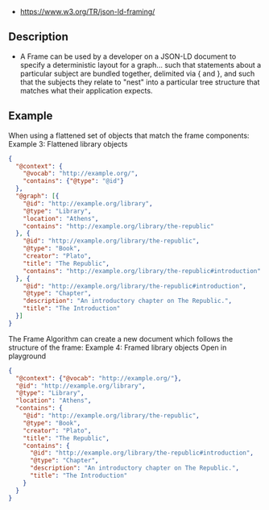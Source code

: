 
- https://www.w3.org/TR/json-ld-framing/

## Description

- A Frame can be used by a developer on a JSON-LD document to specify a deterministic layout for a graph... such that statements about a particular subject are bundled together, delimited via { and }, and such that the subjects they relate to "nest" into a particular tree structure that matches what their application expects.

## Example

When using a flattened set of objects that match the frame components:
Example 3: Flattened library objects

```json
{
  "@context": {
    "@vocab": "http://example.org/",
    "contains": {"@type": "@id"}
  },
  "@graph": [{
    "@id": "http://example.org/library",
    "@type": "Library",
    "location": "Athens",
    "contains": "http://example.org/library/the-republic"
  }, {
    "@id": "http://example.org/library/the-republic",
    "@type": "Book",
    "creator": "Plato",
    "title": "The Republic",
    "contains": "http://example.org/library/the-republic#introduction"
  }, {
    "@id": "http://example.org/library/the-republic#introduction",
    "@type": "Chapter",
    "description": "An introductory chapter on The Republic.",
    "title": "The Introduction"
  }]
}
```

The Frame Algorithm can create a new document which follows the structure of the frame:
Example 4: Framed library objects
Open in playground

```json
{
  "@context": {"@vocab": "http://example.org/"},
  "@id": "http://example.org/library",
  "@type": "Library",
  "location": "Athens",
  "contains": {
    "@id": "http://example.org/library/the-republic",
    "@type": "Book",
    "creator": "Plato",
    "title": "The Republic",
    "contains": {
      "@id": "http://example.org/library/the-republic#introduction",
      "@type": "Chapter",
      "description": "An introductory chapter on The Republic.",
      "title": "The Introduction"
    }
  }
}
```

